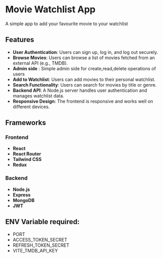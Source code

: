 # Movie Watchlist App

A simple app to add your favourite movie to your watchlist

## Features

- **User Authentication**: Users can sign up, log in, and log out securely.
- **Browse Movies**: Users can browse a list of movies fetched from an external API (e.g., TMDB).
- **Admin side** : Simple admin side for create,read,delete operations of users
- **Add to Watchlist**: Users can add movies to their personal watchlist.
- **Search Functionality**: Users can search for movies by title or genre.
- **Backend API**: A Node.js server handles user authentication and manages watchlist data.
- **Responsive Design**: The frontend is responsive and works well on different devices.

## Frameworks

### Frontend

- **React**
- **React Router**
- **Tailwind CSS**
- **Redux**

### Backend

- **Node.js**
- **Express**
- **MongoDB**
- **JWT**

## ENV Variable required:
- PORT
- ACCESS_TOKEN_SECRET
- REFRESH_TOKEN_SECRET 
- VITE_TMDB_API_KEY 
